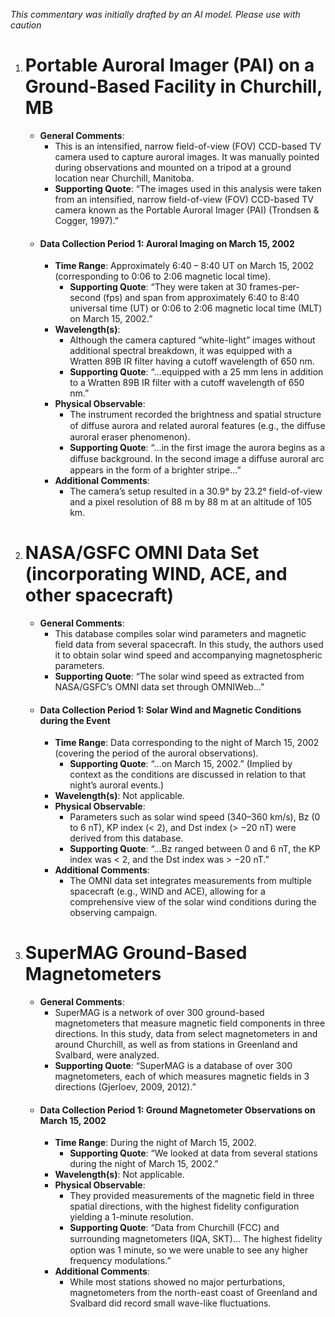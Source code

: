 _This commentary was initially drafted by an AI model. Please use with caution_

1. # Portable Auroral Imager (PAI) on a Ground-Based Facility in Churchill, MB  
   - **General Comments**:
      - This is an intensified, narrow field-of-view (FOV) CCD-based TV camera used to capture auroral images. It was manually pointed during observations and mounted on a tripod at a ground location near Churchill, Manitoba.
      - **Supporting Quote**: “The images used in this analysis were taken from an intensified, narrow field-of-view (FOV) CCD-based TV camera known as the Portable Auroral Imager (PAI) (Trondsen & Cogger, 1997).”
   - #### Data Collection Period 1: Auroral Imaging on March 15, 2002  
      - **Time Range**: Approximately 6:40 – 8:40 UT on March 15, 2002 (corresponding to 0:06 to 2:06 magnetic local time).  
         - **Supporting Quote**: “They were taken at 30 frames-per-second (fps) and span from approximately 6:40 to 8:40 universal time (UT) or 0:06 to 2:06 magnetic local time (MLT) on March 15, 2002.”
      - **Wavelength(s)**:  
         - Although the camera captured “white-light” images without additional spectral breakdown, it was equipped with a Wratten 89B IR filter having a cutoff wavelength of 650 nm.
         - **Supporting Quote**: “...equipped with a 25 mm lens in addition to a Wratten 89B IR filter with a cutoff wavelength of 650 nm.”
      - **Physical Observable**:  
         - The instrument recorded the brightness and spatial structure of diffuse aurora and related auroral features (e.g., the diﬀuse auroral eraser phenomenon).
         - **Supporting Quote**: “...in the first image the aurora begins as a diﬀuse background. In the second image a diﬀuse auroral arc appears in the form of a brighter stripe...”
      - **Additional Comments**:  
         - The camera’s setup resulted in a 30.9° by 23.2° field-of-view and a pixel resolution of 88 m by 88 m at an altitude of 105 km.

2. # NASA/GSFC OMNI Data Set (incorporating WIND, ACE, and other spacecraft)  
   - **General Comments**:
      - This database compiles solar wind parameters and magnetic field data from several spacecraft. In this study, the authors used it to obtain solar wind speed and accompanying magnetospheric parameters.
      - **Supporting Quote**: “The solar wind speed as extracted from NASA/GSFC’s OMNI data set through OMNIWeb...”
   - #### Data Collection Period 1: Solar Wind and Magnetic Conditions during the Event  
      - **Time Range**: Data corresponding to the night of March 15, 2002 (covering the period of the auroral observations).  
         - **Supporting Quote**: “...on March 15, 2002.” (Implied by context as the conditions are discussed in relation to that night’s auroral events.)
      - **Wavelength(s)**: Not applicable.
      - **Physical Observable**:  
         - Parameters such as solar wind speed (340–360 km/s), Bz (0 to 6 nT), KP index (< 2), and Dst index (> −20 nT) were derived from this database.
         - **Supporting Quote**: “...Bz ranged between 0 and 6 nT, the KP index was < 2, and the Dst index was > −20 nT.”
      - **Additional Comments**:  
         - The OMNI data set integrates measurements from multiple spacecraft (e.g., WIND and ACE), allowing for a comprehensive view of the solar wind conditions during the observing campaign.

3. # SuperMAG Ground-Based Magnetometers  
   - **General Comments**:
      - SuperMAG is a network of over 300 ground-based magnetometers that measure magnetic field components in three directions. In this study, data from select magnetometers in and around Churchill, as well as from stations in Greenland and Svalbard, were analyzed.
      - **Supporting Quote**: “SuperMAG is a database of over 300 magnetometers, each of which measures magnetic fields in 3 directions (Gjerloev, 2009, 2012).”
   - #### Data Collection Period 1: Ground Magnetometer Observations on March 15, 2002  
      - **Time Range**: During the night of March 15, 2002.  
         - **Supporting Quote**: “We looked at data from several stations during the night of March 15, 2002.”
      - **Wavelength(s)**: Not applicable.
      - **Physical Observable**:  
         - They provided measurements of the magnetic field in three spatial directions, with the highest fidelity configuration yielding a 1-minute resolution.
         - **Supporting Quote**: “Data from Churchill (FCC) and surrounding magnetometers (IQA, SKT)... The highest ﬁdelity option was 1 minute, so we were unable to see any higher frequency modulations.”
      - **Additional Comments**:  
         - While most stations showed no major perturbations, magnetometers from the north-east coast of Greenland and Svalbard did record small wave-like fluctuations.
